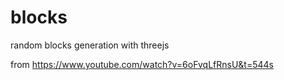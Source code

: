 # blocks
random blocks generation with threejs

from https://www.youtube.com/watch?v=6oFvqLfRnsU&t=544s
